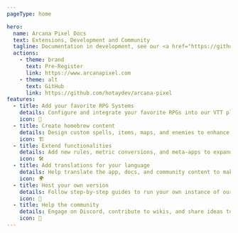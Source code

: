 ```yaml
---
pageType: home

hero:
  name: Arcana Pixel Docs
  text: Extensions, Development and Community
  tagline: Documentation in development, see our <a href="https://github.com/orgs/hotaydev/projects/7">GitHub Roadmap</a> for more info
  actions:
    - theme: brand
      text: Pre-Register
      link: https://www.arcanapixel.com
    - theme: alt
      text: GitHub
      link: https://github.com/hotaydev/arcana-pixel
features:
  - title: Add your favorite RPG Systems
    details: Configure and integrate your favorite RPGs into our VTT platform with community-driven support.
    icon: 🎲
  - title: Create homebrew content
    details: Design custom spells, items, maps, and enemies to enhance your RPG experience.
    icon: 🏗️
  - title: Extend functionalities
    details: Add new rules, metric conversions, and meta-apps to expand gameplay possibilities.
    icon: 🛠️
  - title: Add translations for your language
    details: Help translate the app, docs, and community content to make it accessible to more players.
    icon: 🌍
  - title: Host your own version
    details: Follow step-by-step guides to run your own instance of our VTT platform.
    icon: 🏡
  - title: Help the community
    details: Engage on Discord, contribute to wikis, and share ideas to improve the platform.
    icon: 🤝
---
```


